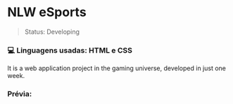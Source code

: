 <h1>NLW eSports</h1>

> Status: Developing

### 💻 Linguagens usadas: HTML e CSS 
It is a web application project in the gaming universe, developed in just one week.
  
### Prévia:
  
  

